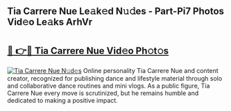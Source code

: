## Tia Carrere Nue Le𝚊k𝚎d N𝚞𝚍es - Part-Pi7 Photos Vid𝚎o Le𝚊ks ArhVr

# <h2><a href="http://fb2sl0.evod.top/?m=Tia+Carrere+Nue">🔗 👉🔴 Tia Carrere Nue Vid𝚎o Ph𝚘t𝚘s</a></h2>

[![Tia Carrere Nue N𝚞d𝚎s](https://i.imgur.com/8V9OHl7.gif)](http://fb2sl0.evod.top/?m=Tia+Carrere+Nue)
Online personality Tia Carrere Nue and content creator, recognized for publishing dance and lifestyle material through solo and collaborative dance routines and mini vlogs. As a public figure, Tia Carrere Nue every move is scrutinized, but he remains humble and dedicated to making a positive impact. 
